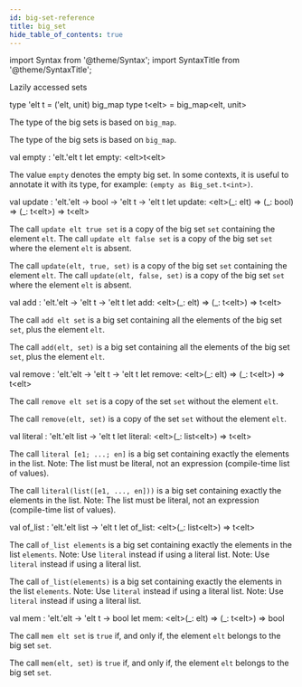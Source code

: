 ```yaml
---
id: big-set-reference
title: big_set
hide_table_of_contents: true
---
```

import Syntax from '@theme/Syntax';
import SyntaxTitle from '@theme/SyntaxTitle';


Lazily accessed sets


<SyntaxTitle syntax="cameligo">
type &#39;elt t = (&#39;elt, unit) big&#95;map
</SyntaxTitle>
<SyntaxTitle syntax="jsligo">
type t&lt;elt&gt; = big&#95;map&lt;elt, unit&gt;
</SyntaxTitle>
<Syntax syntax="cameligo">

The type of the big sets is based on `big_map`.

</Syntax>

<Syntax syntax="jsligo">

The type of the big sets is based on `big_map`.

</Syntax>


<SyntaxTitle syntax="cameligo">
val empty : &#39;elt.&#39;elt t
</SyntaxTitle>
<SyntaxTitle syntax="jsligo">
let empty: &lt;elt&gt;t&lt;elt&gt;
</SyntaxTitle>
<Syntax syntax="cameligo">

The value `empty` denotes the empty big set. In some contexts,
    it is useful to annotate it with its type, for example:
    `(empty as Big_set.t<int>)`.

</Syntax>


<SyntaxTitle syntax="cameligo">
val update : &#39;elt.&#39;elt -&gt; bool -&gt; &#39;elt t -&gt; &#39;elt t
</SyntaxTitle>
<SyntaxTitle syntax="jsligo">
let update: &lt;elt&gt;(&#95;: elt) =&gt; (&#95;: bool) =&gt; (&#95;: t&lt;elt&gt;) =&gt; t&lt;elt&gt;
</SyntaxTitle>
<Syntax syntax="cameligo">

The call `update elt true set` is a copy of the big set `set`
    containing the element `elt`. The call `update elt false set` is a
    copy of the big set `set` where the element `elt` is absent.

</Syntax>

<Syntax syntax="jsligo">

The call `update(elt, true, set)` is a copy of the big set `set`
    containing the element `elt`. The call `update(elt, false, set)`
    is a copy of the big set `set` where the element `elt` is
    absent.

</Syntax>


<SyntaxTitle syntax="cameligo">
val add : &#39;elt.&#39;elt -&gt; &#39;elt t -&gt; &#39;elt t
</SyntaxTitle>
<SyntaxTitle syntax="jsligo">
let add: &lt;elt&gt;(&#95;: elt) =&gt; (&#95;: t&lt;elt&gt;) =&gt; t&lt;elt&gt;
</SyntaxTitle>
<Syntax syntax="cameligo">

The call `add elt set` is a big set containing all the elements
    of the big set `set`, plus the element `elt`.

</Syntax>

<Syntax syntax="jsligo">

The call `add(elt, set)` is a big set containing all the elements
    of the big set `set`, plus the element `elt`.

</Syntax>


<SyntaxTitle syntax="cameligo">
val remove : &#39;elt.&#39;elt -&gt; &#39;elt t -&gt; &#39;elt t
</SyntaxTitle>
<SyntaxTitle syntax="jsligo">
let remove: &lt;elt&gt;(&#95;: elt) =&gt; (&#95;: t&lt;elt&gt;) =&gt; t&lt;elt&gt;
</SyntaxTitle>
<Syntax syntax="cameligo">

The call `remove elt set` is a copy of the set `set` without the
    element `elt`.

</Syntax>

<Syntax syntax="jsligo">

The call `remove(elt, set)` is a copy of the set `set` without the
    element `elt`.

</Syntax>


<SyntaxTitle syntax="cameligo">
val literal : &#39;elt.&#39;elt list -&gt; &#39;elt t
</SyntaxTitle>
<SyntaxTitle syntax="jsligo">
let literal: &lt;elt&gt;(&#95;: list&lt;elt&gt;) =&gt; t&lt;elt&gt;
</SyntaxTitle>
<Syntax syntax="cameligo">

The call `literal [e1; ...; en]` is a big set containing exactly
    the elements in the list. Note: The list must be literal, not an
    expression (compile-time list of values).

</Syntax>

<Syntax syntax="jsligo">

The call `literal(list([e1, ..., en]))` is a big set containing
    exactly the elements in the list. Note: The list must be literal,
    not an expression (compile-time list of values).

</Syntax>


<SyntaxTitle syntax="cameligo">
val of&#95;list : &#39;elt.&#39;elt list -&gt; &#39;elt t
</SyntaxTitle>
<SyntaxTitle syntax="jsligo">
let of&#95;list: &lt;elt&gt;(&#95;: list&lt;elt&gt;) =&gt; t&lt;elt&gt;
</SyntaxTitle>
<Syntax syntax="cameligo">

The call `of_list elements` is a big set containing exactly the
    elements in the list `elements`. Note: Use `literal` instead if
    using a literal list. Note: Use `literal` instead if using a
    literal list.

</Syntax>

<Syntax syntax="jsligo">

The call `of_list(elements)` is a big set containing exactly the
    elements in the list `elements`. Note: Use `literal` instead if
    using a literal list. Note: Use `literal` instead if using a
    literal list.

</Syntax>


<SyntaxTitle syntax="cameligo">
val mem : &#39;elt.&#39;elt -&gt; &#39;elt t -&gt; bool
</SyntaxTitle>
<SyntaxTitle syntax="jsligo">
let mem: &lt;elt&gt;(&#95;: elt) =&gt; (&#95;: t&lt;elt&gt;) =&gt; bool
</SyntaxTitle>
<Syntax syntax="cameligo">

The call `mem elt set` is `true` if, and only if, the element
    `elt` belongs to the big set `set`.

</Syntax>

<Syntax syntax="jsligo">

The call `mem(elt, set)` is `true` if, and only if, the element
    `elt` belongs to the big set `set`.

</Syntax>
